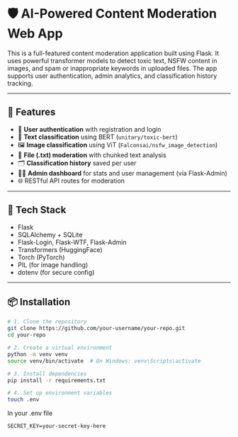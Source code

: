 # 🛡️ AI-Powered Content Moderation Web App

This is a full-featured content moderation application built using Flask. It uses powerful transformer models to detect toxic text, NSFW content in images, and spam or inappropriate keywords in uploaded files. The app supports user authentication, admin analytics, and classification history tracking.

---

## 🚀 Features

- 🔐 **User authentication** with registration and login
- 🧠 **Text classification** using BERT (`unitary/toxic-bert`)
- 🖼️ **Image classification** using ViT (`Falconsai/nsfw_image_detection`)
- 📄 **File (.txt) moderation** with chunked text analysis
- 🗂️ **Classification history** saved per user
- 👨‍💼 **Admin dashboard** for stats and user management (via Flask-Admin)
- 🌐 RESTful API routes for moderation

---

## 🧰 Tech Stack

- Flask
- SQLAlchemy + SQLite
- Flask-Login, Flask-WTF, Flask-Admin
- Transformers (HuggingFace)
- Torch (PyTorch)
- PIL (for image handling)
- dotenv (for secure config)

---

## 📦 Installation

```bash
# 1. Clone the repository
git clone https://github.com/your-username/your-repo.git
cd your-repo

# 2. Create a virtual environment
python -m venv venv
source venv/bin/activate  # On Windows: venv\Scripts\activate

# 3. Install dependencies
pip install -r requirements.txt

# 4. Set up environment variables
touch .env
```
In your .env file
```
SECRET_KEY=your-secret-key-here
```
